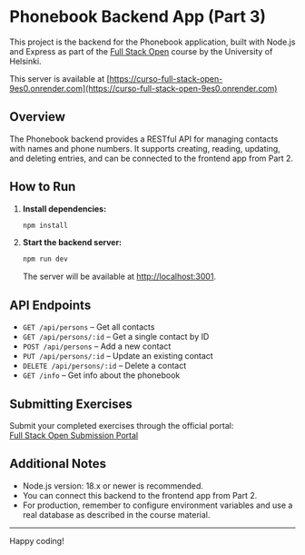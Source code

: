 # Phonebook Backend App (Part 3)

This project is the backend for the Phonebook application, built with Node.js and Express as part of the [Full Stack Open](https://fullstackopen.com/) course by the University of Helsinki.

This server is available at [https://curso-full-stack-open-9es0.onrender.com](https://curso-full-stack-open-9es0.onrender.com)

## Overview

The Phonebook backend provides a RESTful API for managing contacts with names and phone numbers. It supports creating, reading, updating, and deleting entries, and can be connected to the frontend app from Part 2.

## How to Run

1. **Install dependencies:**

    ```sh
    npm install
    ```

2. **Start the backend server:**

    ```sh
    npm run dev
    ```

    The server will be available at [http://localhost:3001](http://localhost:3001).

## API Endpoints

- `GET /api/persons` – Get all contacts
- `GET /api/persons/:id` – Get a single contact by ID
- `POST /api/persons` – Add a new contact
- `PUT /api/persons/:id` – Update an existing contact
- `DELETE /api/persons/:id` – Delete a contact
- `GET /info` – Get info about the phonebook

## Submitting Exercises

Submit your completed exercises through the official portal:  
[Full Stack Open Submission Portal](https://studies.cs.helsinki.fi/stats/courses/fullstackopen/submissions)

## Additional Notes

- Node.js version: 18.x or newer is recommended.
- You can connect this backend to the frontend app from Part 2.
- For production, remember to configure environment variables and use a real database as described in the course material.

---

Happy coding!